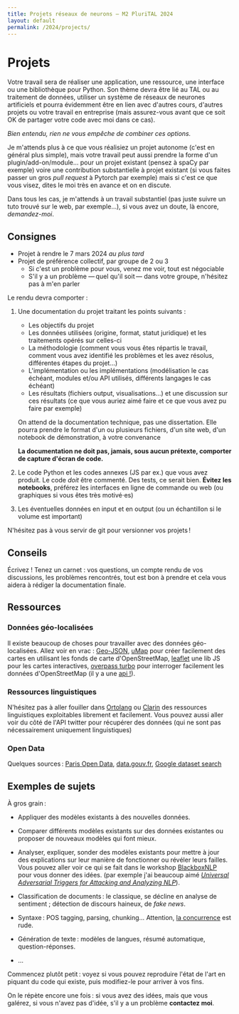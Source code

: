 ```yaml
---
title: Projets réseaux de neurons — M2 PluriTAL 2024
layout: default
permalink: /2024/projects/
---
```


[comment]: <> "LTeX: language=fr"

Projets
=======

Votre travail sera de réaliser une application, une ressource, une interface ou une bibliothèque
pour Python. Son thème devra être lié au TAL ou au traitement de données, utiliser un système de
réseaux de neurones artificiels et pourra évidemment être en lien avec d'autres cours, d'autres
projets ou votre travail en entreprise (mais assurez-vous avant que ce soit OK de partager votre
code avec moi dans ce cas).

*Bien entendu, rien ne vous empêche de combiner ces options.*

Je m'attends plus à ce que vous réalisiez un projet autonome (c'est en général plus simple), mais
votre travail peut aussi prendre la forme d'un plugin/add-on/module… pour un projet existant (pensez
à spaCy par exemple) voire une contribution substantielle à projet existant (si vous faites passer
un gros *pull request* à Pytorch par exemple) mais si c'est ce que vous visez, dites le moi très en
avance et on en discute.

Dans tous les cas, je m'attends à un travail substantiel (pas juste suivre un tuto trouvé sur le
web, par exemple…), si vous avez un doute, là encore, *demandez-moi*.

## Consignes

- Projet à rendre le 7 mars 2024 *au plus tard*
- Projet de préférence collectif, par groupe de 2 ou 3
  - Si c'est un problème pour vous, venez me voir, tout est négociable
  - S'il y a un problème — quel qu'il soit — dans votre groupe, n'hésitez pas à m'en parler

Le rendu devra comporter :

1. Une documentation du projet traitant les points suivants :

   - Les objectifs du projet
   - Les données utilisées (origine, format, statut juridique) et les traitements opérés sur
     celles-ci
   - La méthodologie (comment vous vous êtes répartis le travail, comment vous avez identifié les
     problèmes et les avez résolus, différentes étapes du projet…)
   - L'implémentation ou les implémentations (modélisation le cas échéant, modules et/ou API
     utilisés, différents langages le cas échéant)
   - Les résultats (fichiers output, visualisations…) et une discussion sur ces résultats (ce que
     vous auriez aimé faire et ce que vous avez pu faire par exemple)

   On attend de la documentation technique, pas une dissertation. Elle pourra prendre le format d'un
   ou plusieurs fichiers, d'un site web, d'un notebook de démonstration, à votre convenance

   **La documentation ne doit pas, jamais, sous aucun prétexte, comporter de capture d'écran de
   code.**

2. Le code Python et les codes annexes (JS par ex.) que vous avez produit. Le code *doit* être
   commenté. Des tests, ce serait bien. **Évitez les notebooks**, préférez les interfaces en ligne
   de commande ou web (ou graphiques si vous êtes très motivé⋅es)

3. Les éventuelles données en input et en output (ou un échantillon si le volume est important)

N'hésitez pas à vous servir de git pour versionner vos projets !

## Conseils

Écrivez ! Tenez un carnet : vos questions, un compte rendu de vos discussions, les problèmes
rencontrés, tout est bon à prendre et cela vous aidera à rédiger la documentation finale.

## Ressources

### Données géo-localisées

Il existe beaucoup de choses pour travailler avec des données géo-localisées. Allez voir en vrac :
[Geo-JSON](http://geojson.org/), [uMap](http://umap.openstreetmap.fr/fr/) pour créer facilement des
cartes en utilisant les fonds de carte d'OpenStreetMap, [leaflet](http://leafletjs.com/) une lib JS
pour les cartes interactives, [overpass turbo](http://overpass-turbo.eu/) pour interroger facilement
les données d'OpenStreetMap (il y a une [api !](http://www.overpass-api.de/)).

### Ressources linguistiques

N'hésitez pas à aller fouiller dans [Ortolang](https://www.ortolang.fr/) ou
[Clarin](https://lindat.mff.cuni.cz/repository/xmlui/) des ressources linguistiques exploitables
librement et facilement. Vous pouvez aussi aller voir du côté de l'API twitter pour récupérer des
données (qui ne sont pas nécessairement uniquement linguistiques)

### Open Data

Quelques sources : [Paris Open Data](https://opendata.paris.fr),
[data.gouv.fr](https://data.gouv.fr), [Google dataset
search](https://toolbox.google.com/datasetsearch)

## Exemples de sujets

À gros grain :

- Appliquer des modèles existants à des nouvelles données.
- Comparer différents modèles existants sur des données existantes ou proposer de nouveaux modèles
  qui font mieux.
- Analyser, expliquer, sonder des modèles existants pour mettre à jour des explications sur leur
  manière de fonctionner ou révéler leurs failles. Vous pouvez aller voir ce qui se fait dans le
  workshop [BlackboxNLP](https://blackboxnlp.github.io/) pour vous donner des idées. (par exemple
  j'ai beaucoup aimé [*Universal Adversarial Triggers for Attacking and Analyzing
  NLP*](https://www.aclweb.org/anthology/D19-1221/)).

- Classification de documents : le classique, se décline en analyse de sentiment ; détection de
  discours haineux, de *fake news*.
- Syntaxe : POS tagging, parsing, chunking… Attention, [la
  concurrence](https://github.com/npdependency/npdependency) est rude.
- Génération de texte : modèles de langues, résumé automatique, question-réponses.
- …

Commencez plutôt petit : voyez si vous pouvez reproduire l'état de l'art en piquant du code qui
existe, puis modifiez-le pour arriver à vos fins.

On le répète encore une fois : si vous avez des idées, mais que vous galérez, si vous n'avez pas
d'idée, s'il y a un problème **contactez moi**.